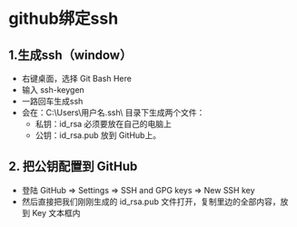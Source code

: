 # github绑定ssh

## 1.生成ssh（window）
* 右键桌面，选择 Git Bash Here
* 输入 ssh-keygen
* 一路回车生成ssh
* 会在：C:\Users\用户名\.ssh\ 目录下生成两个文件：
    + 私钥：id_rsa 必须要放在自己的电脑上
    + 公钥：id_rsa.pub 放到 GitHub上。
    
## 2. 把公钥配置到 GitHub
* 登陆 GitHub => Settings => SSH and GPG keys => New SSH key
* 然后直接把我们刚刚生成的 id_rsa.pub 文件打开，复制里边的全部内容，放到 Key 文本框内
